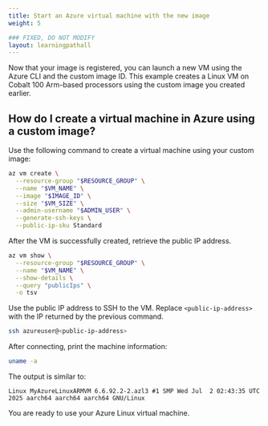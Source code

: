 ```yaml
---
title: Start an Azure virtual machine with the new image
weight: 5

### FIXED, DO NOT MODIFY
layout: learningpathall
---
```


Now that your image is registered, you can launch a new VM using the Azure CLI and the custom image ID. This example creates a Linux VM on Cobalt 100 Arm-based processors using the custom image you created earlier.

## How do I create a virtual machine in Azure using a custom image?

Use the following command to create a virtual machine using your custom image:

```bash
az vm create \
  --resource-group "$RESOURCE_GROUP" \
  --name "$VM_NAME" \
  --image "$IMAGE_ID" \
  --size "$VM_SIZE" \
  --admin-username "$ADMIN_USER" \
  --generate-ssh-keys \
  --public-ip-sku Standard
```

After the VM is successfully created, retrieve the public IP address.

```bash
az vm show \
  --resource-group "$RESOURCE_GROUP" \
  --name "$VM_NAME" \
  --show-details \
  --query "publicIps" \
  -o tsv
```

Use the public IP address to SSH to the VM. Replace `<public-ip-address>` with the IP returned by the previous command.

```bash
ssh azureuser@<public-ip-address>
```

After connecting, print the machine information:

```bash
uname -a
```

The output is similar to:

```output
Linux MyAzureLinuxARMVM 6.6.92.2-2.azl3 #1 SMP Wed Jul  2 02:43:35 UTC 2025 aarch64 aarch64 aarch64 GNU/Linux
```

You are ready to use your Azure Linux virtual machine.
